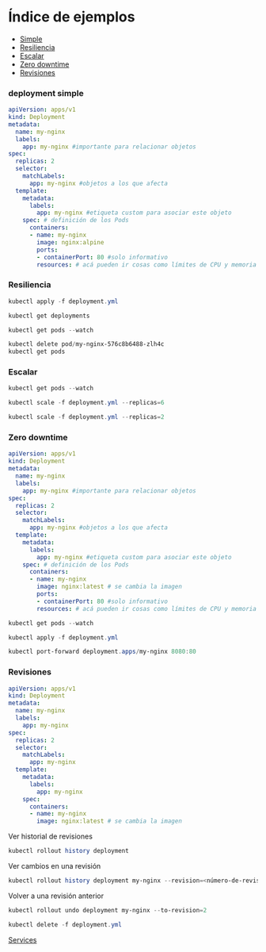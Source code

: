 # Índice de ejemplos

- [Simple](#deployment-simple)
- [Resiliencia](#resiliencia)
- [Escalar](#escalar)
- [Zero downtime](#zero-downtime)
- [Revisiones](#revisiones)

### deployment simple

``` yml 
apiVersion: apps/v1
kind: Deployment
metadata:
  name: my-nginx
  labels:
    app: my-nginx #importante para relacionar objetos
spec:
  replicas: 2
  selector:
    matchLabels:
      app: my-nginx #objetos a los que afecta
  template:
    metadata:
      labels:
        app: my-nginx #etiqueta custom para asociar este objeto
    spec: # definición de los Pods
      containers:
      - name: my-nginx
        image: nginx:alpine
        ports:
        - containerPort: 80 #solo informativo
        resources: # acá pueden ir cosas como límites de CPU y memoria
```
### Resiliencia
``` powershell
kubectl apply -f deployment.yml
```

``` powershell
kubectl get deployments
```
```	 powershell
kubectl get pods --watch
```
``` powershell
kubectl delete pod/my-nginx-576c8b6488-zlh4c
kubectl get pods
```

### Escalar


``` powershell
kubectl get pods --watch
```

``` powershell
kubectl scale -f deployment.yml --replicas=6
```

``` powershell
kubectl scale -f deployment.yml --replicas=2
```
### Zero downtime

``` yaml
apiVersion: apps/v1
kind: Deployment
metadata:
  name: my-nginx
  labels:
    app: my-nginx #importante para relacionar objetos
spec:
  replicas: 2
  selector:
    matchLabels:
      app: my-nginx #objetos a los que afecta
  template:
    metadata:
      labels:
        app: my-nginx #etiqueta custom para asociar este objeto
    spec: # definición de los Pods
      containers:
      - name: my-nginx
        image: nginx:latest # se cambia la imagen
        ports:
        - containerPort: 80 #solo informativo
        resources: # acá pueden ir cosas como límites de CPU y memoria
```

``` powershell
kubectl get pods --watch
```

``` powershell
kubectl apply -f deployment.yml
```

``` powershell
kubectl port-forward deployment.apps/my-nginx 8080:80
```

### Revisiones

``` yaml
apiVersion: apps/v1
kind: Deployment
metadata:
  name: my-nginx
  labels:
    app: my-nginx
spec:
  replicas: 2
  selector:
    matchLabels:
      app: my-nginx
  template:
    metadata:
      labels:
        app: my-nginx
    spec:
      containers:
      - name: my-nginx
        image: nginx:latest # se cambia la imagen
```
Ver historial de revisiones

``` powershell
kubectl rollout history deployment
```

Ver cambios en una revisión

``` powershell
kubectl rollout history deployment my-nginx --revision=<número-de-revisión>
```

Volver a una revisión anterior

``` powershell
kubectl rollout undo deployment my-nginx --to-revision=2
```

``` powershell
kubectl delete -f deployment.yml
```


[Services](k8s.services.md)